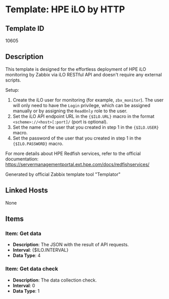 # Template: HPE iLO by HTTP

## Template ID
10605

## Description
This template is designed for the effortless deployment of HPE iLO monitoring by Zabbix via iLO RESTful API and doesn't require any external scripts.

Setup:

1. Create the iLO user for monitoring (for example, `zbx_monitor`). The user will only need to have the `Login` privilege, which can be assigned manually or by assigning the `ReadOnly` role to the user.
2. Set the iLO API endpoint URL in the `{$ILO.URL}` macro in the format `<scheme>://<host>[:port]/` (port is optional).
3. Set the name of the user that you created in step 1 in the `{$ILO.USER}` macro.
4. Set the password of the user that you created in step 1 in the `{$ILO.PASSWORD}` macro.

For more details about HPE Redfish services, refer to the official documentation:
https://servermanagementportal.ext.hpe.com/docs/redfishservices/

Generated by official Zabbix template tool "Templator"

## Linked Hosts
None

## Items

### Item: Get data
- **Description**: The JSON with the result of API requests.
- **Interval**: {$ILO.INTERVAL}
- **Data Type**: 4

### Item: Get data check
- **Description**: The data collection check.
- **Interval**: 0
- **Data Type**: 1

